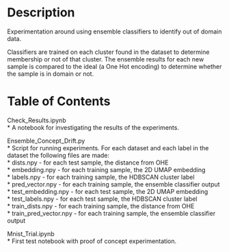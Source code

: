 # Description  
Experimentation around using ensemble classifiers to identify out of domain data.  

Classifiers are trained on each cluster found in the dataset to determine membership or not of that cluster. The ensemble results for each new sample is compared to the ideal (a One Hot encoding) to determine whether the sample is in domain or not.  

# Table of Contents  
Check_Results.ipynb  
    * A notebook for investigating the results of the experiments.  

Ensemble_Concept_Drift.py  
    * Script for running experiments. For each dataset and each label in the dataset the following files are made:  
        * dists.npy - for each test sample, the distance from OHE  
        * embedding.npy - for each training sample, the 2D UMAP embedding  
        * labels.npy - for each training sample, the HDBSCAN cluster label  
        * pred_vector.npy - for each training sample, the ensemble classifier output  
        * test_embedding.npy - for each test sample, the 2D UMAP embedding  
        * test_labels.npy - for each test sample, the HDBSCAN cluster label  
        * train_dists.npy - for each training sample, the distance from OHE  
        * train_pred_vector.npy - for each training sample, the ensemble classifier output  
	
Mnist_Trial.ipynb  
    * First test notebook with proof of concept experimentation.  

